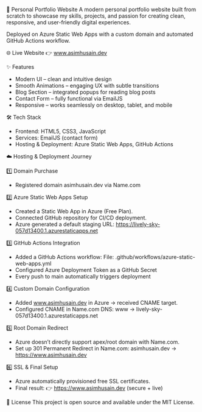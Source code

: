 🚀 Personal Portfolio Website
A modern personal portfolio website built from scratch to showcase my skills, projects, and passion for creating clean, responsive, and user-friendly digital experiences.

Deployed on Azure Static Web Apps with a custom domain and automated GitHub Actions workflow.


🌐 Live Website
👉 www.asimhusain.dev


✨ Features
- Modern UI – clean and intuitive design
- Smooth Animations – engaging UX with subtle transitions
- Blog Section – integrated popups for reading blog posts
- Contact Form – fully functional via EmailJS
- Responsive – works seamlessly on desktop, tablet, and mobile


🛠️ Tech Stack
- Frontend: HTML5, CSS3, JavaScript
- Services: EmailJS (contact form)
- Hosting & Deployment: Azure Static Web Apps, GitHub Actions


☁️ Hosting & Deployment Journey

1️⃣ Domain Purchase
- Registered domain asimhusain.dev via Name.com

2️⃣ Azure Static Web Apps Setup
- Created a Static Web App in Azure (Free Plan).
- Connected GitHub repository for CI/CD deployment.
- Azure generated a default staging URL:
  https://lively-sky-057d13400.1.azurestaticapps.net

3️⃣ GitHub Actions Integration
- Added a GitHub Actions workflow:
  File: .github/workflows/azure-static-web-apps.yml
- Configured Azure Deployment Token as a GitHub Secret
- Every push to main automatically triggers deployment

4️⃣ Custom Domain Configuration
- Added www.asimhusain.dev in Azure → received CNAME target.
- Configured CNAME in Name.com DNS:
  www → lively-sky-057d13400.1.azurestaticapps.net

5️⃣ Root Domain Redirect
- Azure doesn’t directly support apex/root domain with Name.com.
- Set up 301 Permanent Redirect in Name.com:
  asimhusain.dev → https://www.asimhusain.dev

6️⃣ SSL & Final Setup
- Azure automatically provisioned free SSL certificates.
- Final result:
  👉 https://www.asimhusain.dev (secure + live)


📄 License
This project is open source and available under the MIT License.
